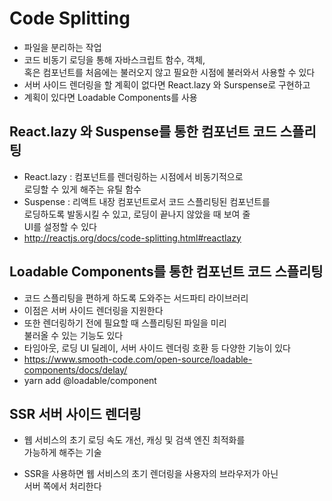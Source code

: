 # Code Splitting

- 파일을 분리하는 작업
- 코드 비동기 로딩을 통해 자바스크립트 함수, 객체,  
  혹은 컴포넌트를 처음에는 불러오지 않고 필요한 시점에 불러와서 사용할 수 있다
- 서버 사이드 렌더링을 할 계획이 없다면 React.lazy 와 Surspense로 구현하고
- 계획이 있다면 Loadable Components를 사용

## React.lazy 와 Suspense를 통한 컴포넌트 코드 스플리팅

- React.lazy : 컴포넌트를 렌더링하는 시점에서 비동기적으로  
  로딩할 수 있게 해주는 유틸 함수
- Suspense : 리액트 내장 컴포넌트로서 코드 스플리팅된 컴포넌트를  
  로딩하도록 발동시킬 수 있고, 로딩이 끝나지 않았을 때 보여 줄  
  UI를 설정할 수 있다
- http://reactjs.org/docs/code-splitting.html#reactlazy

## Loadable Components를 통한 컴포넌트 코드 스플리팅

- 코드 스플리팅을 편하게 하도록 도와주는 서드파티 라이브러리
- 이점은 서버 사이드 렌더링을 지원한다
- 또한 렌더링하기 전에 필요할 때 스플리팅된 파일을 미리  
  불러올 수 있는 기능도 있다
- 타임아웃, 로딩 UI 딜레이, 서버 사이드 렌더링 호환 등 다양한 기능이 있다
- https://www.smooth-code.com/open-source/loadable-components/docs/delay/
- yarn add @loadable/component

## SSR 서버 사이드 렌더링

- 웹 서비스의 초기 로딩 속도 개선, 캐싱 및 검색 엔진 최적화를  
  가능하게 해주는 기술

- SSR을 사용하면 웹 서비스의 초기 렌더링을 사용자의 브라우저가 아닌  
  서버 쪽에서 처리한다
